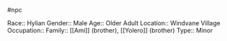 #npc 

Race:: Hylian
Gender:: Male
Age:: Older Adult
Location:: Windvane Village
Occupation:: 
Family:: [[Ami]] (brother), [[Yolero]] (brother)
Type:: Minor
